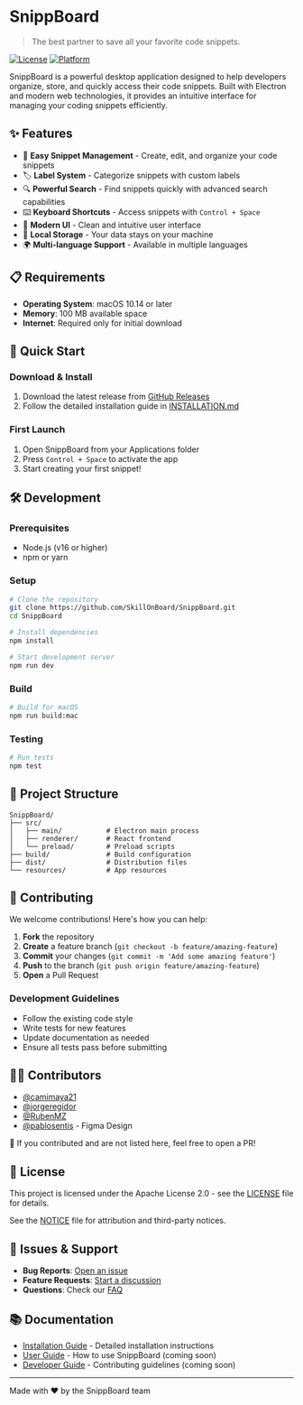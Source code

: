 # SnippBoard

> The best partner to save all your favorite code snippets.

[![License](https://img.shields.io/badge/License-Apache%202.0-blue.svg)](https://opensource.org/licenses/Apache-2.0)
[![Platform](https://img.shields.io/badge/Platform-macOS-lightgrey.svg)](https://www.apple.com/macos/)

SnippBoard is a powerful desktop application designed to help developers organize, store, and quickly access their code snippets. Built with Electron and modern web technologies, it provides an intuitive interface for managing your coding snippets efficiently.

## ✨ Features

- 📝 **Easy Snippet Management** - Create, edit, and organize your code snippets
- 🏷️ **Label System** - Categorize snippets with custom labels
- 🔍 **Powerful Search** - Find snippets quickly with advanced search capabilities
- ⌨️ **Keyboard Shortcuts** - Access snippets with `Control + Space`
- 🎨 **Modern UI** - Clean and intuitive user interface
- 💾 **Local Storage** - Your data stays on your machine
- 🌍 **Multi-language Support** - Available in multiple languages

## 📋 Requirements

- **Operating System**: macOS 10.14 or later
- **Memory**: 100 MB available space
- **Internet**: Required only for initial download

## 🚀 Quick Start

### Download & Install

1. Download the latest release from [GitHub Releases](https://github.com/SkillOnBoard/SnippBoardPublic/releases)
2. Follow the detailed installation guide in [INSTALLATION.md](INSTALLATION.md)

### First Launch

1. Open SnippBoard from your Applications folder
2. Press `Control + Space` to activate the app
3. Start creating your first snippet!

## 🛠 Development

### Prerequisites

- Node.js (v16 or higher)
- npm or yarn

### Setup

```bash
# Clone the repository
git clone https://github.com/SkillOnBoard/SnippBoard.git
cd SnippBoard

# Install dependencies
npm install

# Start development server
npm run dev
```

### Build

```bash
# Build for macOS
npm run build:mac
```

### Testing

```bash
# Run tests
npm test
```

## 📁 Project Structure

```
SnippBoard/
├── src/
│   ├── main/           # Electron main process
│   ├── renderer/       # React frontend
│   └── preload/        # Preload scripts
├── build/              # Build configuration
├── dist/               # Distribution files
└── resources/          # App resources
```

## 🤝 Contributing

We welcome contributions! Here's how you can help:

1. **Fork** the repository
2. **Create** a feature branch (`git checkout -b feature/amazing-feature`)
3. **Commit** your changes (`git commit -m 'Add some amazing feature'`)
4. **Push** to the branch (`git push origin feature/amazing-feature`)
5. **Open** a Pull Request

### Development Guidelines

- Follow the existing code style
- Write tests for new features
- Update documentation as needed
- Ensure all tests pass before submitting

## 🧑‍💻 Contributors

- [@camimaya21](https://github.com/camimaya21)
- [@jorgeregidor](https://github.com/jorgeregidor)
- [@RubenMZ](https://github.com/RubenMZ)
- [@pablosentis]() - Figma Design

🔗 If you contributed and are not listed here, feel free to open a PR!

## 📄 License

This project is licensed under the Apache License 2.0 - see the [LICENSE](LICENSE) file for details.

See the [NOTICE](NOTICE) file for attribution and third-party notices.

## 🐛 Issues & Support

- **Bug Reports**: [Open an issue](https://github.com/SkillOnBoard/SnippBoard/issues)
- **Feature Requests**: [Start a discussion](https://github.com/SkillOnBoard/SnippBoard/discussions)
- **Questions**: Check our [FAQ](https://github.com/SkillOnBoard/SnippBoard/discussions/categories/q-a)

## 📚 Documentation

- [Installation Guide](INSTALLATION.md) - Detailed installation instructions
- [User Guide](docs/USER_GUIDE.md) - How to use SnippBoard (coming soon)
- [Developer Guide](docs/DEVELOPER_GUIDE.md) - Contributing guidelines (coming soon)

---

Made with ❤️ by the SnippBoard team
